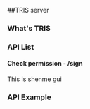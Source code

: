 ##TRIS server

### What's TRIS
### API List
#### Check permission - /sign
This is shenme gui
### API Example
